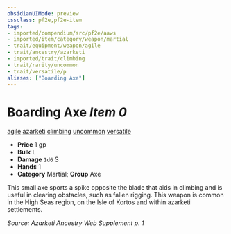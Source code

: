 ```yaml
---
obsidianUIMode: preview
cssclass: pf2e,pf2e-item
tags:
- imported/compendium/src/pf2e/aaws
- imported/item/category/weapon/martial
- trait/equipment/weapon/agile
- trait/ancestry/azarketi
- imported/trait/climbing
- trait/rarity/uncommon
- trait/versatile/p
aliases: ["Boarding Axe"]
---
```

# Boarding Axe *Item 0*  
[agile](agile.md)  [azarketi](azarketi-loag.md)  [climbing](climbing-aaws.md)  [uncommon](uncommon.md)  [versatile <p>](versatile.md)  

- **Price** 1 gp
- **Bulk** L
- **Damage** `1d6` S
- **Hands** 1
- **Category** Martial; **Group** Axe 

This small axe sports a spike opposite the blade that aids in climbing and is useful in clearing obstacles, such as fallen rigging. This weapon is common in the High Seas region, on the Isle of Kortos and within azarketi settlements.

*Source: Azarketi Ancestry Web Supplement p. 1*